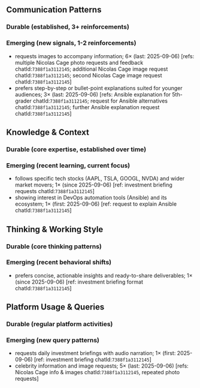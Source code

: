 ## Communication Patterns
### Durable (established, 3+ reinforcements)

### Emerging (new signals, 1-2 reinforcements)
- requests images to accompany information; 6× (last: 2025-09-06) [refs: multiple Nicolas Cage photo requests and feedback chatId:`7388f1a3112145`; additional Nicolas Cage image request chatId:`7388f1a3112145`; second Nicolas Cage image request chatId:`7388f1a3112145`]
- prefers step-by-step or bullet-point explanations suited for younger audiences; 3× (last: 2025-09-06) [refs: Ansible explanation for 5th-grader chatId:`7388f1a3112145`; request for Ansible alternatives chatId:`7388f1a3112145`; further Ansible explanation request chatId:`7388f1a3112145`]

## Knowledge & Context
### Durable (core expertise, established over time)

### Emerging (recent learning, current focus)
- follows specific tech stocks (AAPL, TSLA, GOOGL, NVDA) and wider market movers; 1× (since 2025-09-06) [ref: investment briefing requests chatId:`7388f1a3112145`]
- showing interest in DevOps automation tools (Ansible) and its ecosystem; 1× (first: 2025-09-06) [ref: request to explain Ansible chatId:`7388f1a3112145`]

## Thinking & Working Style
### Durable (core thinking patterns)

### Emerging (recent behavioral shifts)
- prefers concise, actionable insights and ready-to-share deliverables; 1× (since 2025-09-06) [ref: investment briefing format chatId:`7388f1a3112145`]

## Platform Usage & Queries
### Durable (regular platform activities)

### Emerging (new query patterns)
- requests daily investment briefings with audio narration; 1× (first: 2025-09-06) [ref: investment briefing chatId:`7388f1a3112145`]
- celebrity information and image requests; 5× (last: 2025-09-06) [refs: Nicolas Cage info & images chatId:`7388f1a3112145`, repeated photo requests]
